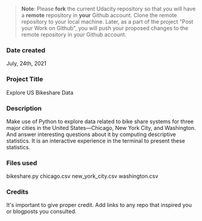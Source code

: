 >**Note**: Please **fork** the current Udacity repository so that you will have a **remote** repository in **your** Github account. Clone the remote repository to your local machine. Later, as a part of the project "Post your Work on Github", you will push your proposed changes to the remote repository in your Github account.

### Date created
July, 24th, 2021

### Project Title
Explore US Bikeshare Data

### Description
Make use of Python to explore data related to bike share systems for three major cities in the United States—Chicago, New York City, and Washington. And answer interesting questions about it by computing descriptive statistics. It is an interactive experience in the terminal to present these statistics.

### Files used
bikeshare.py
chicago.csv
new_york_city.csv
washington.csv

### Credits
It's important to give proper credit. Add links to any repo that inspired you or blogposts you consulted.

